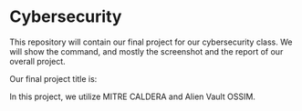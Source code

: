 # Cybersecurity
This repository will contain our final project for our cybersecurity class. We will show the command, and mostly the screenshot and the report of our overall project.


Our final project title is:



In this project, we utilize MITRE CALDERA and Alien Vault OSSIM.